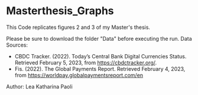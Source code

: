 # Masterthesis_Graphs
This Code replicates figures 2 and 3 of my Master's thesis.

Please be sure to download the folder "Data" before executing the run.
Data Sources:
 - CBDC Tracker. (2022). Today’s Central Bank Digital Currencies Status. Retrieved February
    5, 2023, from https://cbdctracker.org/.
 - Fis. (2022). The Global Payments Report. Retrieved February 4, 2023, from
    https://worldpay.globalpaymentsreport.com/en

Author:
Lea Katharina Paoli
